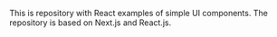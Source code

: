 This is repository with React examples of simple UI components. The repository is based on Next.js and React.js. 


